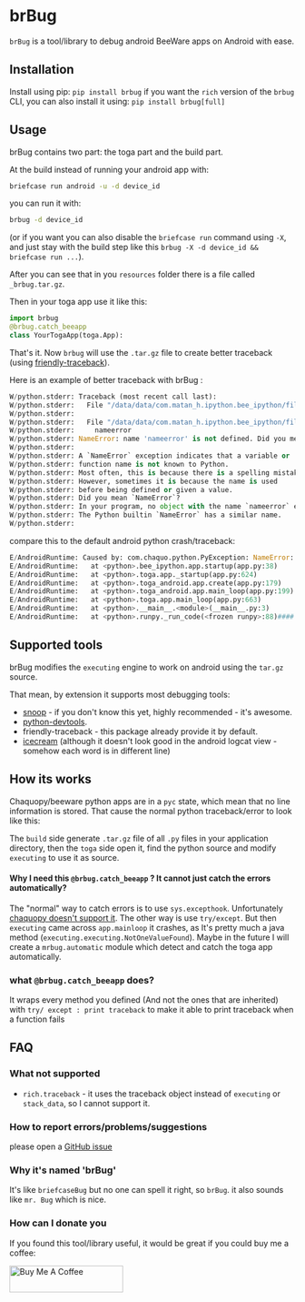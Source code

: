 # brBug

`brBug` is a tool/library to debug android BeeWare apps on Android with ease.

## Installation

Install using pip: `pip install brbug`
if you want the `rich` version of the `brbug` CLI, you can also install it using: `pip install brbug[full]`

## Usage

brBug contains two part: the toga part and the build part.

At the build instead of running your android app with:

```bash
briefcase run android -u -d device_id
```

you can run it with:

```bash
brbug -d device_id
```

(or if you want you can also disable the `briefcase run` command using `-X`, and just stay with the build step like this `brbug -X -d device_id && briefcase run ...`).

After you can see that in you `resources` folder there is a file called `_brbug.tar.gz`. 

Then in your toga app use it like this:

```python
import brbug
@brbug.catch_beeapp
class YourTogaApp(toga.App):
```

That's it.
Now `brbug` will use the `.tar.gz` file to create better traceback (using [friendly-traceback](https://friendly-traceback.github.io/docs/index.html)).

Here is an example of better traceback with brBug :

```python
W/python.stderr: Traceback (most recent call last):
W/python.stderr:   File "/data/data/com.matan_h.ipython.bee_ipython/files/chaquopy/AssetFinder/requirements/brbug/brbug.py", line 146, in wrapper
W/python.stderr:     
W/python.stderr:   File "/data/data/com.matan_h.ipython.bee_ipython/files/chaquopy/AssetFinder/app/bee_ipython/app.py", line 38, in startup
W/python.stderr:     nameerror
W/python.stderr: NameError: name 'nameerror' is not defined. Did you mean: 'NameError'?
W/python.stderr: 
W/python.stderr: A `NameError` exception indicates that a variable or
W/python.stderr: function name is not known to Python.
W/python.stderr: Most often, this is because there is a spelling mistake.
W/python.stderr: However, sometimes it is because the name is used
W/python.stderr: before being defined or given a value.
W/python.stderr: Did you mean `NameError`?
W/python.stderr: In your program, no object with the name `nameerror` exists.
W/python.stderr: The Python builtin `NameError` has a similar name.
W/python.stderr: 
```

compare this to the default android python crash/traceback:

```python
E/AndroidRuntime: Caused by: com.chaquo.python.PyException: NameError: name 'nameerror' is not defined
E/AndroidRuntime:   at <python>.bee_ipython.app.startup(app.py:38)
E/AndroidRuntime:   at <python>.toga.app._startup(app.py:624)
E/AndroidRuntime:   at <python>.toga_android.app.create(app.py:179)
E/AndroidRuntime:   at <python>.toga_android.app.main_loop(app.py:199)
E/AndroidRuntime:   at <python>.toga.app.main_loop(app.py:663)
E/AndroidRuntime:   at <python>.__main__.<module>(__main__.py:3)
E/AndroidRuntime:   at <python>.runpy._run_code(<frozen runpy>:88)#### on the build side (`brbug` cli):
```

## Supported tools

brBug modifies the `executing` engine to work on android using the `tar.gz` source. 

That mean, by extension it supports most debugging tools:

* [snoop](https://github.com/alexmojaki/snoop) - if you don't know this yet, highly recommended - it's awesome.
* [python-devtools](https://github.com/samuelcolvin/python-devtools). 
* friendly-traceback - this package already provide it by default.
* [icecream](https://github.com/gruns/icecream) (although it doesn't look good in the android logcat view - somehow each word is in different line)

## How its works

Chaquopy/beeware python apps are in a `pyc` state, which mean that no line information is stored.
 That cause the normal python traceback/error to look like this:

The `build` side generate `.tar.gz` file of all `.py` files in your application directory, then the `toga` side open it, find the python source and modify `executing` to use it as source. 

#### Why I need this `@brbug.catch_beeapp` ? It cannot just catch the errors automatically?

The "normal" way to catch errors is to use `sys.excepthook`. Unfortunately [chaquopy doesn't support it](https://github.com/chaquo/chaquopy/issues/1053). The other way is use `try/except`. But then `executing` came across `app.mainloop` it crashes, as It's pretty much a java method (`executing.executing.NotOneValueFound`). Maybe in the future I will create a `mrbug.automatic` module which detect and catch the toga app automatically. 
### what `@brbug.catch_beeapp` does?
It wraps every method you defined (And not the ones that are inherited) with `try/ except : print traceback` to make it able to print traceback when a function fails

## FAQ
### What not supported

* `rich.traceback` - it uses the traceback object instead of `executing` or `stack_data`, so I cannot support it. 

### How to report errors/problems/suggestions

please open a [GitHub issue](https://github.com/matan-h/brbug/issues)

### Why it's named 'brBug'

It's like `briefcaseBug` but no one can spell it right, so `brBug`. 
it also sounds like `mr. Bug` which is nice.

### How can I donate you

If you found this tool/library useful, it would be great if you could buy me a coffee:

<a href="https://www.buymeacoffee.com/matanh" target="_blank"><img src="https://cdn.buymeacoffee.com/buttons/default-blue.png" alt="Buy Me A Coffee" height="47" width="200"></a>
